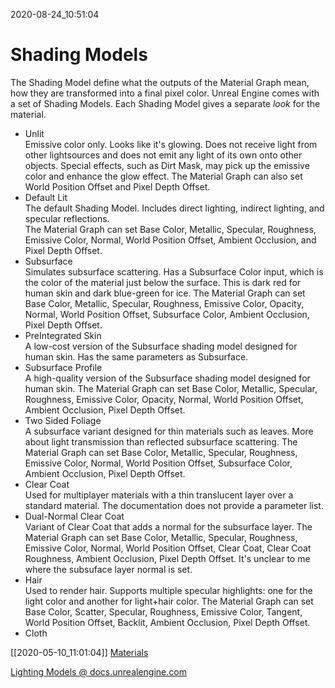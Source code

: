 2020-08-24_10:51:04

# Shading Models


The Shading Model define what the outputs of the Material Graph mean, how they are transformed into a final pixel color.
Unreal Engine comes with a set of Shading Models.
Each Shading Model gives a separate *look* for the material.

- Unlit  
    Emissive color only. Looks like it's glowing. Does not receive light from other lightsources and does not emit any light of its own onto other objects. Special effects, such as Dirt Mask, may pick up the emissive color and enhance the glow effect.
    The Material Graph can also set World Position Offset and Pixel Depth Offset.
- Default Lit  
    The default Shading Model. Includes direct lighting, indirect lighting, and specular reflections.  
    The Material Graph can set Base Color, Metallic, Specular, Roughness, Emissive Color, Normal, World Position Offset, Ambient Occlusion, and Pixel Depth Offset.
- Subsurface  
    Simulates subsurface scattering. Has a Subsurface Color input, which is the color of the material just below the surface. This is dark red for human skin and dark blue-green for ice.
    The Material Graph can set Base Color, Metallic, Specular, Roughness, Emissive Color, Opacity, Normal, World Position Offset, Subsurface Color, Ambient Occlusion, Pixel Depth Offset.
- PreIntegrated Skin  
    A low-cost version of the Subsurface shading model designed for human skin. Has the same parameters as Subsurface.
- Subsurface Profile  
    A high-quality version of the Subsurface shading model designed for human skin.
    The Material Graph can set Base Color, Metallic, Specular, Roughness, Emissive Color, Opacity, Normal, World Position Offset, Ambient Occlusion, Pixel Depth Offset.
- Two Sided Foliage  
    A subsurface variant designed for thin materials such as leaves. More about light transmission than reflected subsurface scattering.
    The Material Graph can set Base Color, Metallic, Specular, Roughness, Emissive Color, Normal, World Position Offset, Subsurface Color, Ambient Occlusion, Pixel Depth Offset.
- Clear Coat  
    Used for multiplayer materials with a thin translucent layer over a standard material. The documentation does not provide a parameter list.
- Dual-Normal Clear Coat  
    Variant of Clear Coat that adds a normal for the subsurface layer.
    The Material Graph can set Base Color, Metallic, Specular, Roughness, Emissive Color, Normal, World Position Offset, Clear Coat, Clear Coat Roughness, Ambient Occlusion, Pixel Depth Offset.
    It's unclear to me where the subsuface layer normal is set.
- Hair  
    Used to render hair. Supports multiple specular highlights: one for the light color and another for light+hair color.
    The Material Graph can set Base Color, Scatter, Specular, Roughness, Emissive Color, Tangent, World Position Offset, Backlit, Ambient Occlusion, Pixel Depth Offset.
- Cloth  
    


[[2020-05-10_11:01:04]] [Materials](./Material.md)


[Lighting Models @ docs.unrealengine.com](https://docs.unrealengine.com/en-US/Engine/Rendering/Materials/MaterialProperties/LightingModels/index.html)